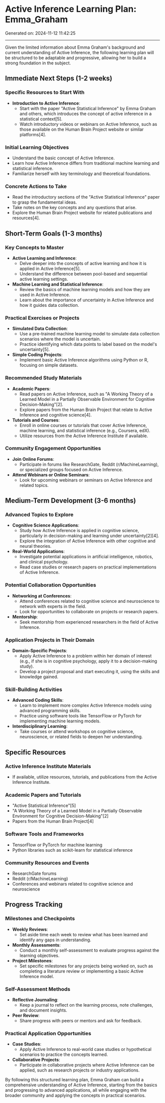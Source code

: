 # Active Inference Learning Plan: Emma_Graham

Generated on: 2024-11-12 11:42:25

---

Given the limited information about Emma Graham's background and current understanding of Active Inference, the following learning plan will be structured to be adaptable and progressive, allowing her to build a strong foundation in the subject.

## Immediate Next Steps (1-2 weeks)

### Specific Resources to Start With
- **Introduction to Active Inference**:
  - Start with the paper "Active Statistical Inference" by Emma Graham and others, which introduces the concept of active inference in a statistical context[5].
  - Watch introductory videos or webinars on Active Inference, such as those available on the Human Brain Project website or similar platforms[4].

### Initial Learning Objectives
- Understand the basic concept of Active Inference.
- Learn how Active Inference differs from traditional machine learning and statistical inference.
- Familiarize herself with key terminology and theoretical foundations.

### Concrete Actions to Take
- Read the introductory sections of the "Active Statistical Inference" paper to grasp the fundamental ideas.
- Take notes on the key concepts and any questions that arise.
- Explore the Human Brain Project website for related publications and resources[4].

## Short-Term Goals (1-3 months)

### Key Concepts to Master
- **Active Learning and Inference**:
  - Delve deeper into the concepts of active learning and how it is applied in Active Inference[5].
  - Understand the difference between pool-based and sequential active learning settings.
- **Machine Learning and Statistical Inference**:
  - Review the basics of machine learning models and how they are used in Active Inference.
  - Learn about the importance of uncertainty in Active Inference and how it guides data collection.

### Practical Exercises or Projects
- **Simulated Data Collection**:
  - Use a pre-trained machine learning model to simulate data collection scenarios where the model is uncertain.
  - Practice identifying which data points to label based on the model's uncertainty[5].
- **Simple Coding Projects**:
  - Implement basic Active Inference algorithms using Python or R, focusing on simple datasets.

### Recommended Study Materials
- **Academic Papers**:
  - Read papers on Active Inference, such as "A Working Theory of a Learned Model in a Partially Observable Environment for Cognitive Decision-Making"[2].
  - Explore papers from the Human Brain Project that relate to Active Inference and cognitive science[4].
- **Tutorials and Courses**:
  - Enroll in online courses or tutorials that cover Active Inference, machine learning, and statistical inference (e.g., Coursera, edX).
  - Utilize resources from the Active Inference Institute if available.

### Community Engagement Opportunities
- **Join Online Forums**:
  - Participate in forums like ResearchGate, Reddit (r/MachineLearning), or specialized groups focused on Active Inference.
- **Attend Webinars or Online Seminars**:
  - Look for upcoming webinars or seminars on Active Inference and related topics.

## Medium-Term Development (3-6 months)

### Advanced Topics to Explore
- **Cognitive Science Applications**:
  - Study how Active Inference is applied in cognitive science, particularly in decision-making and learning under uncertainty[2][4].
  - Explore the integration of Active Inference with other cognitive and neural theories.
- **Real-World Applications**:
  - Investigate potential applications in artificial intelligence, robotics, and clinical psychology.
  - Read case studies or research papers on practical implementations of Active Inference.

### Potential Collaboration Opportunities
- **Networking at Conferences**:
  - Attend conferences related to cognitive science and neuroscience to network with experts in the field.
  - Look for opportunities to collaborate on projects or research papers.
- **Mentorship**:
  - Seek mentorship from experienced researchers in the field of Active Inference.

### Application Projects in Their Domain
- **Domain-Specific Projects**:
  - Apply Active Inference to a problem within her domain of interest (e.g., if she is in cognitive psychology, apply it to a decision-making study).
  - Develop a project proposal and start executing it, using the skills and knowledge gained.

### Skill-Building Activities
- **Advanced Coding Skills**:
  - Learn to implement more complex Active Inference models using advanced programming skills.
  - Practice using software tools like TensorFlow or PyTorch for implementing machine learning models.
- **Interdisciplinary Learning**:
  - Take courses or attend workshops on cognitive science, neuroscience, or related fields to deepen her understanding.

## Specific Resources

### Active Inference Institute Materials
- If available, utilize resources, tutorials, and publications from the Active Inference Institute.

### Academic Papers and Tutorials
- "Active Statistical Inference"[5]
- "A Working Theory of a Learned Model in a Partially Observable Environment for Cognitive Decision-Making"[2]
- Papers from the Human Brain Project[4]

### Software Tools and Frameworks
- TensorFlow or PyTorch for machine learning
- Python libraries such as scikit-learn for statistical inference

### Community Resources and Events
- ResearchGate forums
- Reddit (r/MachineLearning)
- Conferences and webinars related to cognitive science and neuroscience

## Progress Tracking

### Milestones and Checkpoints
- **Weekly Reviews**:
  - Set aside time each week to review what has been learned and identify any gaps in understanding.
- **Monthly Assessments**:
  - Conduct a monthly self-assessment to evaluate progress against the learning objectives.
- **Project Milestones**:
  - Set specific milestones for any projects being worked on, such as completing a literature review or implementing a basic Active Inference model.

### Self-Assessment Methods
- **Reflective Journaling**:
  - Keep a journal to reflect on the learning process, note challenges, and document insights.
- **Peer Review**:
  - Share progress with peers or mentors and ask for feedback.

### Practical Application Opportunities
- **Case Studies**:
  - Apply Active Inference to real-world case studies or hypothetical scenarios to practice the concepts learned.
- **Collaborative Projects**:
  - Participate in collaborative projects where Active Inference can be applied, such as research projects or industry applications.

By following this structured learning plan, Emma Graham can build a comprehensive understanding of Active Inference, starting from the basics and progressing to advanced applications, all while engaging with the broader community and applying the concepts in practical scenarios.